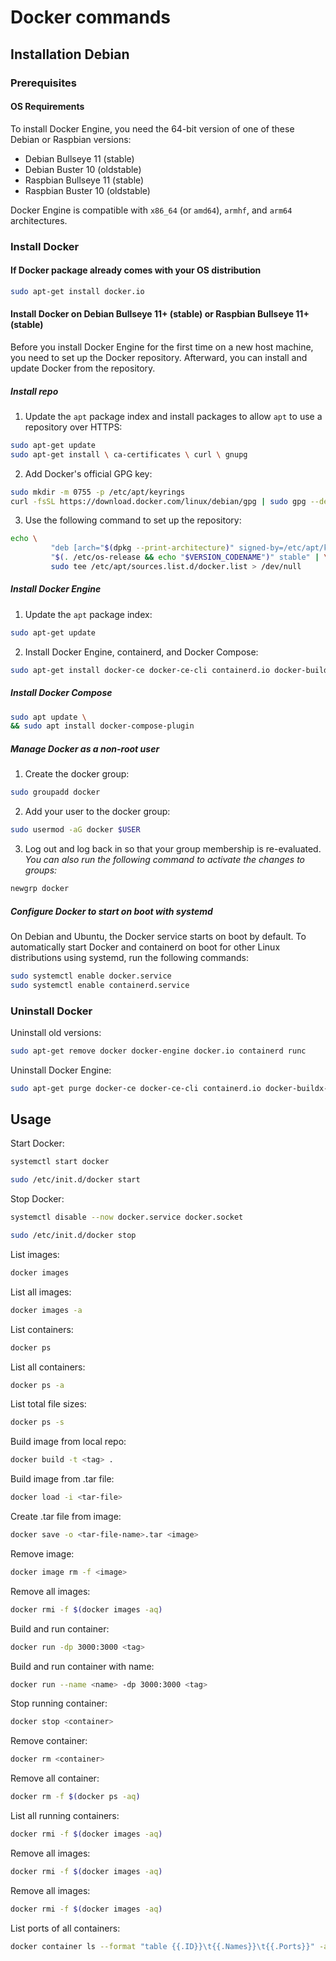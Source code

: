 # Docker commands

## Installation Debian

### Prerequisites

#### OS Requirements

To install Docker Engine, you need the 64-bit version of one of these Debian or Raspbian versions:
* Debian Bullseye 11 (stable)
* Debian Buster 10 (oldstable)
* Raspbian Bullseye 11 (stable)
* Raspbian Buster 10 (oldstable)

Docker Engine is compatible with `x86_64` (or `amd64`), `armhf`, and `arm64` architectures.

### Install Docker

#### If Docker package already comes with your OS distribution

```bash
sudo apt-get install docker.io
```

#### Install Docker on Debian Bullseye 11+ (stable) or Raspbian Bullseye 11+ (stable)

Before you install Docker Engine for the first time on a new host machine, you need to set up the Docker repository. Afterward, you can install and update Docker from the repository.

##### Install repo
1. Update the `apt` package index and install packages to allow `apt` to use a repository over HTTPS:
```bash
sudo apt-get update
sudo apt-get install \ ca-certificates \ curl \ gnupg
```

2. Add Docker's official GPG key:
```bash
sudo mkdir -m 0755 -p /etc/apt/keyrings
curl -fsSL https://download.docker.com/linux/debian/gpg | sudo gpg --dearmor -o /etc/apt/keyrings/docker.gpg
```

3. Use the following command to set up the repository:
```bash
echo \
         "deb [arch="$(dpkg --print-architecture)" signed-by=/etc/apt/keyrings/docker.gpg] https://download.docker.com/linux/debian \
         "$(. /etc/os-release && echo "$VERSION_CODENAME")" stable" | \
         sudo tee /etc/apt/sources.list.d/docker.list > /dev/null
```

##### Install Docker Engine

1. Update the `apt` package index:
```bash
sudo apt-get update
```

2. Install Docker Engine, containerd, and Docker Compose:
```bash
sudo apt-get install docker-ce docker-ce-cli containerd.io docker-buildx-plugin docker-compose-plugin
```

##### Install Docker Compose

```bash
sudo apt update \
&& sudo apt install docker-compose-plugin
```

##### Manage Docker as a non-root user

1. Create the docker group:
```bash
sudo groupadd docker
```

2. Add your user to the docker group:
```bash
sudo usermod -aG docker $USER
```

3. Log out and log back in so that your group membership is re-evaluated.
*You can also run the following command to activate the changes to groups:*
```bash
newgrp docker
```

##### Configure Docker to start on boot with systemd

On Debian and Ubuntu, the Docker service starts on boot by default. To automatically start Docker and containerd on boot for other Linux distributions using systemd, run the following commands:
```bash
sudo systemctl enable docker.service
sudo systemctl enable containerd.service
```

### Uninstall Docker

Uninstall old versions:
```bash
sudo apt-get remove docker docker-engine docker.io containerd runc
```

Uninstall Docker Engine:
```bash
sudo apt-get purge docker-ce docker-ce-cli containerd.io docker-buildx-plugin docker-compose-plugin docker-ce-rootless-extras
```

## Usage

Start Docker:
```bash
systemctl start docker
```
```bash
sudo /etc/init.d/docker start
```

Stop Docker:
```bash
systemctl disable --now docker.service docker.socket
```
```bash
sudo /etc/init.d/docker stop
```

List images:
```bash
docker images
```

List all images:
```bash
docker images -a
```

List containers:
```bash
docker ps
```

List all containers:
```bash
docker ps -a
```

List total file sizes:
```bash
docker ps -s
```

Build image from local repo:
```bash
docker build -t <tag> .
```

Build image from .tar file:
```bash
docker load -i <tar-file>
```

Create .tar file from image:
```bash
docker save -o <tar-file-name>.tar <image>
```

Remove image:
```bash
docker image rm -f <image>
```

Remove all images:
```bash
docker rmi -f $(docker images -aq)
```

Build and run container:
```bash
docker run -dp 3000:3000 <tag>
```

Build and run container with name:
```bash
docker run --name <name> -dp 3000:3000 <tag>
```

Stop running container:
```bash
docker stop <container>
```

Remove container:
```bash
docker rm <container>
```

Remove all container:
```bash
docker rm -f $(docker ps -aq)
```

List all running containers:
```bash
docker rmi -f $(docker images -aq)
```

Remove all images:
```bash
docker rmi -f $(docker images -aq)
```

Remove all images:
```bash
docker rmi -f $(docker images -aq)
```

List ports of all containers:
```bash
docker container ls --format "table {{.ID}}\t{{.Names}}\t{{.Ports}}" -a
```
